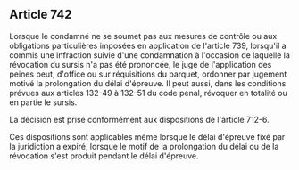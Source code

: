 Article 742
----
Lorsque le condamné ne se soumet pas aux mesures de contrôle ou aux obligations
particulières imposées en application de l'article 739, lorsqu'il a commis une
infraction suivie d'une condamnation à l'occasion de laquelle la révocation du
sursis n'a pas été prononcée, le juge de l'application des peines peut, d'office
ou sur réquisitions du parquet, ordonner par jugement motivé la prolongation du
délai d'épreuve. Il peut aussi, dans les conditions prévues aux articles 132-49
à 132-51 du code pénal, révoquer en totalité ou en partie le sursis.

La décision est prise conformément aux dispositions de l'article 712-6.

Ces dispositions sont applicables même lorsque le délai d'épreuve fixé par la
juridiction a expiré, lorsque le motif de la prolongation du délai ou de la
révocation s'est produit pendant le délai d'épreuve.

